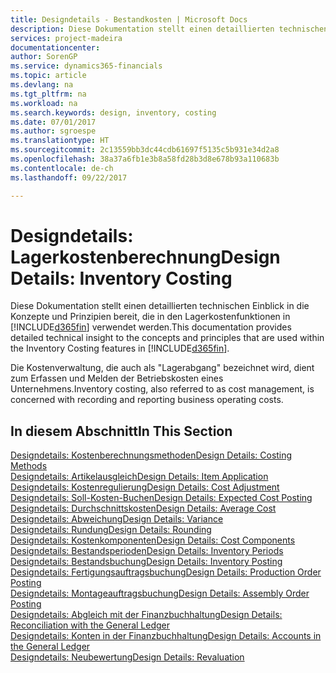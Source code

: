```yaml
---
title: Designdetails - Bestandkosten | Microsoft Docs
description: Diese Dokumentation stellt einen detaillierten technischen Einblick in die Konzepte und Prinzipien bereit, die in den Lagerkostenfunktionen in [!INCLUDE[d365fin](includes/d365fin_md.md)] verwendet werden.
services: project-madeira
documentationcenter: 
author: SorenGP
ms.service: dynamics365-financials
ms.topic: article
ms.devlang: na
ms.tgt_pltfrm: na
ms.workload: na
ms.search.keywords: design, inventory, costing
ms.date: 07/01/2017
ms.author: sgroespe
ms.translationtype: HT
ms.sourcegitcommit: 2c13559bb3dc44cdb61697f5135c5b931e34d2a8
ms.openlocfilehash: 38a37a6fb1e3b8a58fd28b3d8e678b93a110683b
ms.contentlocale: de-ch
ms.lasthandoff: 09/22/2017

---
```

# <a name="design-details-inventory-costing"></a><span data-ttu-id="8304f-103">Designdetails: Lagerkostenberechnung</span><span class="sxs-lookup"><span data-stu-id="8304f-103">Design Details: Inventory Costing</span></span>
<span data-ttu-id="8304f-104">Diese Dokumentation stellt einen detaillierten technischen Einblick in die Konzepte und Prinzipien bereit, die in den Lagerkostenfunktionen in [!INCLUDE[d365fin](includes/d365fin_md.md)] verwendet werden.</span><span class="sxs-lookup"><span data-stu-id="8304f-104">This documentation provides detailed technical insight to the concepts and principles that are used within the Inventory Costing features in [!INCLUDE[d365fin](includes/d365fin_md.md)].</span></span>  

<span data-ttu-id="8304f-105">Die Kostenverwaltung, die auch als "Lagerabgang" bezeichnet wird, dient zum Erfassen und Melden der Betriebskosten eines Unternehmens.</span><span class="sxs-lookup"><span data-stu-id="8304f-105">Inventory costing, also referred to as cost management, is concerned with recording and reporting business operating costs.</span></span>  

## <a name="in-this-section"></a><span data-ttu-id="8304f-106">In diesem Abschnitt</span><span class="sxs-lookup"><span data-stu-id="8304f-106">In This Section</span></span>  
[<span data-ttu-id="8304f-107">Designdetails: Kostenberechnungsmethoden</span><span class="sxs-lookup"><span data-stu-id="8304f-107">Design Details: Costing Methods</span></span>](design-details-costing-methods.md)  
[<span data-ttu-id="8304f-108">Designdetails: Artikelausgleich</span><span class="sxs-lookup"><span data-stu-id="8304f-108">Design Details: Item Application</span></span>](design-details-item-application.md)  
[<span data-ttu-id="8304f-109">Designdetails: Kostenregulierung</span><span class="sxs-lookup"><span data-stu-id="8304f-109">Design Details: Cost Adjustment</span></span>](design-details-cost-adjustment.md)  
[<span data-ttu-id="8304f-110">Designdetails: Soll-Kosten-Buchen</span><span class="sxs-lookup"><span data-stu-id="8304f-110">Design Details: Expected Cost Posting</span></span>](design-details-expected-cost-posting.md)  
[<span data-ttu-id="8304f-111">Designdetails: Durchschnittskosten</span><span class="sxs-lookup"><span data-stu-id="8304f-111">Design Details: Average Cost</span></span>](design-details-average-cost.md)  
[<span data-ttu-id="8304f-112">Designdetails: Abweichung</span><span class="sxs-lookup"><span data-stu-id="8304f-112">Design Details: Variance</span></span>](design-details-variance.md)  
[<span data-ttu-id="8304f-113">Designdetails: Rundung</span><span class="sxs-lookup"><span data-stu-id="8304f-113">Design Details: Rounding</span></span>](design-details-rounding.md)  
[<span data-ttu-id="8304f-114">Designdetails: Kostenkomponenten</span><span class="sxs-lookup"><span data-stu-id="8304f-114">Design Details: Cost Components</span></span>](design-details-cost-components.md)  
[<span data-ttu-id="8304f-115">Designdetails: Bestandsperioden</span><span class="sxs-lookup"><span data-stu-id="8304f-115">Design Details: Inventory Periods</span></span>](design-details-inventory-periods.md)  
[<span data-ttu-id="8304f-116">Designdetails: Bestandsbuchung</span><span class="sxs-lookup"><span data-stu-id="8304f-116">Design Details: Inventory Posting</span></span>](design-details-inventory-posting.md)  
[<span data-ttu-id="8304f-117">Designdetails: Fertigungsauftragsbuchung</span><span class="sxs-lookup"><span data-stu-id="8304f-117">Design Details: Production Order Posting</span></span>](design-details-production-order-posting.md)  
[<span data-ttu-id="8304f-118">Designdetails: Montageauftragsbuchung</span><span class="sxs-lookup"><span data-stu-id="8304f-118">Design Details: Assembly Order Posting</span></span>](design-details-assembly-order-posting.md)  
[<span data-ttu-id="8304f-119">Designdetails: Abgleich mit der Finanzbuchhaltung</span><span class="sxs-lookup"><span data-stu-id="8304f-119">Design Details: Reconciliation with the General Ledger</span></span>](design-details-reconciliation-with-the-general-ledger.md)  
[<span data-ttu-id="8304f-120">Designdetails: Konten in der Finanzbuchhaltung</span><span class="sxs-lookup"><span data-stu-id="8304f-120">Design Details: Accounts in the General Ledger</span></span>](design-details-accounts-in-the-general-ledger.md)  
[<span data-ttu-id="8304f-121">Designdetails: Neubewertung</span><span class="sxs-lookup"><span data-stu-id="8304f-121">Design Details: Revaluation</span></span>](design-details-revaluation.md)

